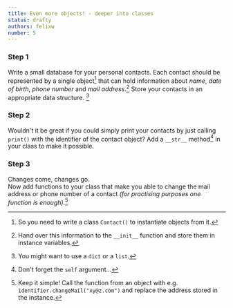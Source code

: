 ```yaml
---
title: Even more objects! - deeper into classes
status: drafty
authors: felixw
number: 5
---
```


### Step 1

Write a small database for your personal contacts. Each contact should be represented by a single object[^class] that can hold information about *name*, *date of birth*, *phone number* and *mail address*.[^init] Store your contacts in an appropriate data structure. [^which]

[^class]:
    So you need to write a class `Contact()` to instantiate objects from it.

[^init]:
    Hand over this information to the `__init__` function and store them in instance variables.

[^which]:
    You might want to use a `dict` or a `list`.

### Step 2

Wouldn't it be great if you could simply print your contacts by just calling `print()` with the identifier of the contact object? Add a `__str__` method[^self] in your class to make it possible.

[^self]:
    Don't forget the `self` argument...


### Step 3

Changes come, changes go.  
Now add functions to your class that make you able to change the mail address or phone number of a contact *(for practising purposes one function is enough)*.[^simple]

[^simple]:
    Keep it simple! Call the function from an object with e.g. `identifier.changeMail("xy@z.com")` and replace the address stored in the instance.
